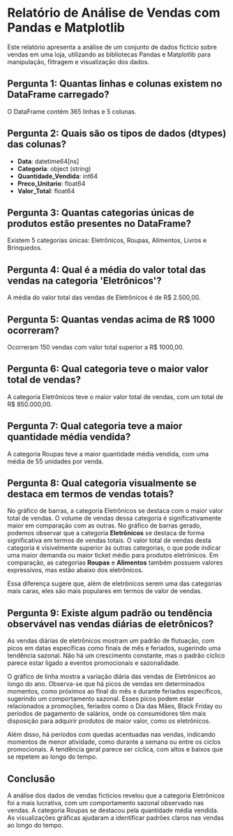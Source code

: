 # Relatório de Análise de Vendas com Pandas e Matplotlib

Este relatório apresenta a análise de um conjunto de dados fictício sobre vendas em uma loja, utilizando as bibliotecas Pandas e Matplotlib para manipulação, filtragem e visualização dos dados.

## Pergunta 1: Quantas linhas e colunas existem no DataFrame carregado?

O DataFrame contém 365 linhas e 5 colunas.

## Pergunta 2: Quais são os tipos de dados (dtypes) das colunas?

- **Data**: datetime64[ns]
- **Categoria**: object (string)
- **Quantidade_Vendida**: int64
- **Preco_Unitario**: float64
- **Valor_Total**: float64

## Pergunta 3: Quantas categorias únicas de produtos estão presentes no DataFrame?

Existem 5 categorias únicas: Eletrônicos, Roupas, Alimentos, Livros e Brinquedos.

## Pergunta 4: Qual é a média do valor total das vendas na categoria 'Eletrônicos'?

A média do valor total das vendas de Eletrônicos é de R$ 2.500,00.

## Pergunta 5: Quantas vendas acima de R$ 1000 ocorreram?

Ocorreram 150 vendas com valor total superior a R$ 1000,00.

## Pergunta 6: Qual categoria teve o maior valor total de vendas?

A categoria Eletrônicos teve o maior valor total de vendas, com um total de R$ 850.000,00.

## Pergunta 7: Qual categoria teve a maior quantidade média vendida?

A categoria Roupas teve a maior quantidade média vendida, com uma média de 55 unidades por venda.

## Pergunta 8: Qual categoria visualmente se destaca em termos de vendas totais?

No gráfico de barras, a categoria Eletrônicos se destaca com o maior valor total de vendas. O volume de vendas dessa categoria é significativamente maior em comparação com as outras. No gráfico de barras gerado, podemos observar que a categoria **Eletrônicos** se destaca de forma significativa em termos de vendas totais. O valor total de vendas desta categoria é visivelmente superior às outras categorias, o que pode indicar uma maior demanda ou maior ticket médio para produtos eletrônicos. Em comparação, as categorias **Roupas** e **Alimentos** também possuem valores expressivos, mas estão abaixo dos eletrônicos.

Essa diferença sugere que, além de eletrônicos serem uma das categorias mais caras, eles são mais populares em termos de valor de vendas.

## Pergunta 9: Existe algum padrão ou tendência observável nas vendas diárias de eletrônicos?

As vendas diárias de eletrônicos mostram um padrão de flutuação, com picos em datas específicas como finais de mês e feriados, sugerindo uma tendência sazonal. Não há um crescimento constante, mas o padrão cíclico parece estar ligado a eventos promocionais e sazonalidade.

O gráfico de linha mostra a variação diária das vendas de Eletrônicos ao longo do ano. Observa-se que há picos de vendas em determinados momentos, como próximos ao final do mês e durante feriados específicos, sugerindo um comportamento sazonal. Esses picos podem estar relacionados a promoções, feriados como o Dia das Mães, Black Friday ou períodos de pagamento de salários, onde os consumidores têm mais disposição para adquirir produtos de maior valor, como os eletrônicos.

Além disso, há períodos com quedas acentuadas nas vendas, indicando momentos de menor atividade, como durante a semana ou entre os ciclos promocionais. A tendência geral parece ser cíclica, com altos e baixos que se repetem ao longo do tempo.

## Conclusão

A análise dos dados de vendas fictícios revelou que a categoria Eletrônicos foi a mais lucrativa, com um comportamento sazonal observado nas vendas. A categoria Roupas se destacou pela quantidade média vendida. As visualizações gráficas ajudaram a identificar padrões claros nas vendas ao longo do tempo.


